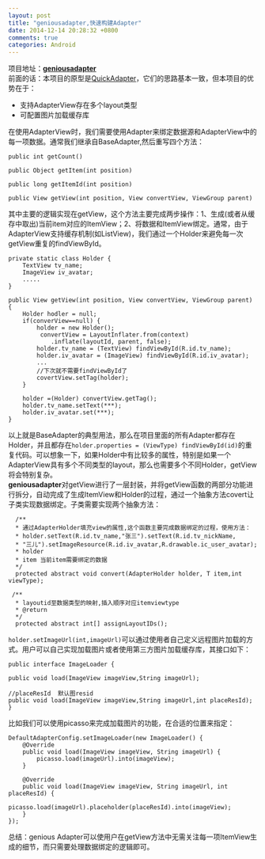 ```yaml
---
layout: post
title: "geniousadapter,快速构建Adapter"
date: 2014-12-14 20:28:32 +0800
comments: true
categories: Android
---
```

项目地址：[**geniousadapter**](https://github.com/chuyun923/ingenious-adapter)<br/>
前面的话：本项目的原型是[QuickAdapter](https://github.com/JoanZapata/base-adapter-helper)，它们的思路基本一致，但本项目的优势在于：

+ 支持AdapterView存在多个layout类型
+ 可配置图片加载缓存库
<!--more-->

在使用AdapterView时，我们需要使用Adapter来绑定数据源和AdapterView中的每一项数据。通常我们继承自BaseAdapter,然后重写四个方法：

    public int getCount()
    
    public Object getItem(int position) 

    public long getItemId(int position)

    public View getView(int position, View convertView, ViewGroup parent) 
    
其中主要的逻辑实现在getView，这个方法主要完成两步操作：1、生成(或者从缓存中取出)当前item对应的ItemView；2、将数据和ItemView绑定。通常，由于AdapterView支持缓存机制(如ListView)，我们通过一个Holder来避免每一次getView重复的findViewById。

	private static class Holder {
		TextView tv_name;
		ImageView iv_avatar;
		.....
	}
	
	public View getView(int position, View convertView, ViewGroup parent) {
		Holder hodler = null;
		if(converView==null) {
			holder = new Holder();
			 convertView = LayoutInflater.from(context)
                .inflate(layoutId, parent, false);
			holder.tv_name = (TextView) findViewById(R.id.tv_name);
			holder.iv_avatar = (ImageView) findViewById(R.id.iv_avatar);
			...
			//下次就不需要findViewById了
			covertView.setTag(holder);
		}
		
		holder =(Holder) convertView.getTag();
		holder.tv_name.setText(***);
		holder.iv_avatar.set(***);
	} 
	
以上就是BaseAdapter的典型用法，那么在项目里面的所有Adapter都存在Holder，并且都存在`holder.properties = (ViewType) findViewById(id)`的重复代码。可以想象一下，如果Holder中有比较多的属性，特别是如果一个AdapterView具有多个不同类型的layout，那么也需要多个不同Holder，getView将会特别复杂。<br />
**geniousadapter**对getView进行了一层封装，并将getView函数的两部分功能进行拆分，自动完成了生成ItemView和Holder的过程，通过一个抽象方法covert让子类实现数据绑定。子类需要实现两个抽象方法：
	  
	  /**
      * 通过AdapterHolder填充view的属性,这个函数主要完成数据绑定的过程，使用方法：
      * holder.setText(R.id.tv_name,"张三").setText(R.id.tv_nickName,
      * "三儿").setImageResource(R.id.iv_avatar,R.drawable.ic_user_avatar);
      * holder 
      * item 当前item需要绑定的数据
      */
      protected abstract void convert(AdapterHolder holder, T item,int viewType);

     /**
      * layoutid至数据类型的映射,插入顺序对应itemviewtype
      * @return
      */
      protected abstract int[] assignLayoutIDs();
      
`holder.setImageUrl(int,imageUrl)`可以通过使用者自己定义远程图片加载的方式。用户可以自己实现加载图片或者使用第三方图片加载缓存库，其接口如下：

	public interface ImageLoader {

    public void load(ImageView imageView,String imageUrl);

    //placeResId  默认图resid
    public void load(ImageView imageView,String imageUrl,int placeResId);
    }
    
比如我们可以使用picasso来完成加载图片的功能，在合适的位置来指定：

	DefaultAdapterConfig.setImageLoader(new ImageLoader() {
		@Override
        public void load(ImageView imageView, String imageUrl) {
            picasso.load(imageUrl).into(imageView);
        }

        @Override
        public void load(ImageView imageView, String imageUrl, int placeResId) {
            picasso.load(imageUrl).placeholder(placeResId).into(imageView);
        }
	});

总结：genious Adapter可以使用户在getView方法中无需关注每一项ItemView生成的细节，而只需要处理数据绑定的逻辑即可。

